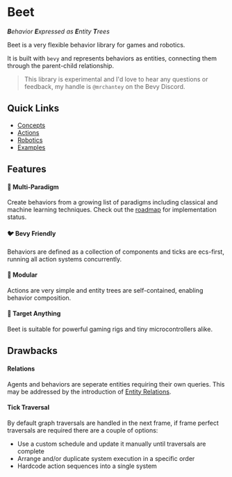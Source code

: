 # Beet

***B**ehavior **E**xpressed as **E**ntity **T**rees*

Beet is a very flexible behavior library for games and robotics.

It is built with `bevy` and represents behaviors as entities, connecting them through the parent-child relationship.

> This library is experimental and I'd love to hear any questions or feedback, my handle is `@mrchantey` on the Bevy Discord.

## Quick Links

- [Concepts](./concepts.md)
- [Actions](./actions.md)
- [Robotics](./robotics.md)
- [Examples](../examples/index.md)

## Features

#### 🌈 Multi-Paradigm

Create behaviors from a growing list of paradigms including classical and machine learning techniques. Check out the [roadmap](../misc/roadmap.md) for implementation status.

#### 🐦 Bevy Friendly

Behaviors are defined as a collection of components and ticks are ecs-first, running all action systems concurrently.

#### 🌳 Modular

Actions are very simple and entity trees are self-contained, enabling behavior composition.

#### 🎯 Target Anything

Beet is suitable for powerful gaming rigs and tiny microcontrollers alike.

<!-- #### 🌐 Zero-config replication

Work can be distributed across environments through world replication. An agent may run some actions in a constrained environment and others in a remote server. -->

## Drawbacks

#### Relations

Agents and behaviors are seperate entities requiring their own queries. This may be addressed by the introduction of [Entity Relations](https://github.com/bevyengine/bevy/issues/3742).

#### Tick Traversal

By default graph traversals are handled in the next frame, if frame perfect traversals are required there are a couple of options:
- Use a custom schedule and update it manually until traversals are complete
- Arrange and/or duplicate system execution in a specific order
- Hardcode action sequences into a single system